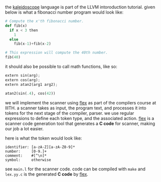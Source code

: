 the [kaleidoscope] language is part of the LLVM intoroduction tutorial.
given below is what a fibonacci number program would look like:

```python
# Compute the x'th fibonacci number.
def fib(x)
  if x < 3 then
    1
  else
    fib(x-1)+fib(x-2)

# This expression will compute the 40th number.
fib(40)
```

it should also be possible to call math functions, like so:

```python
extern sin(arg);
extern cos(arg);
extern atan2(arg1 arg2);

atan2(sin(.4), cos(42))
```

we will implement the scanner using [flex] as part of the compilers
course at IIITH. a scanner takes as input, the program text, and
processes it into tokens for the next stage of the compiler, parser.
we use regular expressions to define each token type, and the associated
action. [flex] is a scanner code generation tool that generates a
**C code** for scanner, making our job a lot easier.

here is what the token would look like:

```text
identifier: [a-zA-Z][a-zA-Z0-9]*
number:     [0-9.]+
comment:    #[^\n]*
symbol:     otherwise
```

see `main.l` for the scanner code. code can be compiled with `make`
and `lex.yy.c` is the generated **C code** by [flex].



[kaleidoscope]: https://llvm.org/docs/tutorial/MyFirstLanguageFrontend/LangImpl01.html
[flex]: https://github.com/westes/flex
